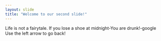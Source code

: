 ```yaml
---
layout: slide
title: "Welcome to our second slide!"
---
```

Life is not a fairytale. If you lose a shoe at midnight-You are drunk!-google
Use the left arrow to go back!
